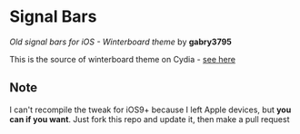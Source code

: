 # Signal Bars
*Old signal bars for iOS - Winterboard theme* by **gabry3795**

This is the source of winterboard theme on Cydia - [see here](http://apt.thebigboss.org/onepackage.php?bundleid=org.thebigboss.signalbarsios7theme)

## Note
I can't recompile the tweak for iOS9+ because I left Apple devices, but **you can if you want**. Just fork this repo and update it, then make a pull request


